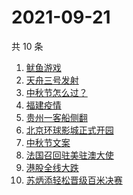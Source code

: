 # 2021-09-21

共 10 条

<!-- BEGIN ZHIHUSEARCH -->
<!-- 最后更新时间 Tue Sep 21 2021 06:10:53 GMT+0800 (China Standard Time) -->
1. [鱿鱼游戏](https://www.zhihu.com/search?q=鱿鱼游戏)
1. [天舟三号发射](https://www.zhihu.com/search?q=天舟三号)
1. [中秋节怎么过？](https://www.zhihu.com/search?q=中秋节怎么过)
1. [福建疫情](https://www.zhihu.com/search?q=福建疫情)
1. [贵州一客船侧翻](https://www.zhihu.com/search?q=贵州客船侧翻)
1. [北京环球影城正式开园](https://www.zhihu.com/search?q=北京环球影城)
1. [中秋节文案](https://www.zhihu.com/search?q=中秋节文案)
1. [法国召回驻美驻澳大使](https://www.zhihu.com/search?q=法国召回驻美国和驻澳大利亚大使)
1. [港股全线大跌](https://www.zhihu.com/search?q=港股暴跌)
1. [苏炳添轻松晋级百米决赛](https://www.zhihu.com/search?q=苏炳添)
<!-- END ZHIHUSEARCH -->
